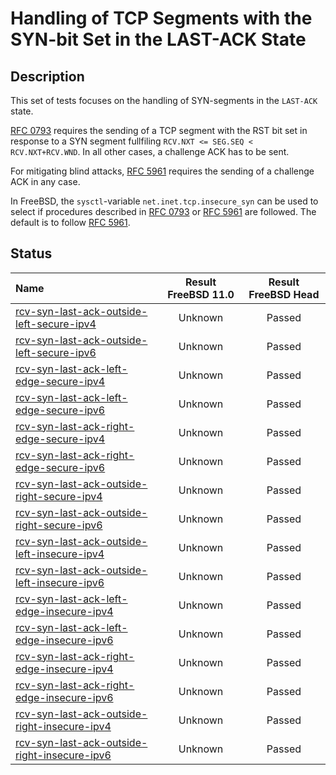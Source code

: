 # Handling of TCP Segments with the SYN-bit Set in the LAST-ACK State

## Description
This set of tests focuses on the handling of SYN-segments in the `LAST-ACK` state.

[RFC 0793](https://tools.ietf.org/html/rfc0793) requires the sending of a
TCP segment with the RST bit set in response to a SYN segment fullfiling 
`RCV.NXT <= SEG.SEQ < RCV.NXT+RCV.WND`.
In all other cases, a challenge ACK has to be sent.

For mitigating blind attacks, [RFC 5961](https://tools.ietf.org/html/rfc5961#section-3)
requires the sending of a challenge ACK in any case.

In FreeBSD, the `sysctl`-variable `net.inet.tcp.insecure_syn` can be used to
select if procedures described in [RFC 0793](https://tools.ietf.org/html/rfc0793) or
[RFC 5961](https://tools.ietf.org/html/rfc5961#section-3) are followed.
The default is to follow [RFC 5961](https://tools.ietf.org/html/rfc5961#section-4).

## Status

| Name                                                                                                                                                                                                                                | Result FreeBSD 11.0 | Result FreeBSD Head |
|:------------------------------------------------------------------------------------------------------------------------------------------------------------------------------------------------------------------------------------|:-------------------:|:-------------------:|
|[rcv-syn-last-ack-outside-left-secure-ipv4](rcv-syn-last-ack-outside-left-secure-ipv4.pkt "Ensure that the reception of a TCP SYN with SEG.SEQ=RCV.NXT-1 in the LAST-ACK state triggers the sending of a challenge ACK")             | Unknown             | Passed              |
|[rcv-syn-last-ack-outside-left-secure-ipv6](rcv-syn-last-ack-outside-left-secure-ipv6.pkt "Ensure that the reception of a TCP SYN with SEG.SEQ=RCV.NXT-1 in the LAST-ACK state triggers the sending of a challenge ACK")             | Unknown             | Passed              |
|[rcv-syn-last-ack-left-edge-secure-ipv4](rcv-syn-last-ack-left-edge-secure-ipv4.pkt "Ensure that the reception of a TCP SYN with SEG.SEQ=RCV.NXT in the LAST-ACK state triggers the sending of a challenge ACK")                     | Unknown             | Passed              |
|[rcv-syn-last-ack-left-edge-secure-ipv6](rcv-syn-last-ack-left-edge-secure-ipv6.pkt "Ensure that the reception of a TCP SYN with SEG.SEQ=RCV.NXT in the LAST-ACK state triggers the sending of a challenge ACK")                     | Unknown             | Passed              |
|[rcv-syn-last-ack-right-edge-secure-ipv4](rcv-syn-last-ack-right-edge-secure-ipv4.pkt "Ensure that the reception of a TCP SYN with SEG.SEQ=RCV.NXT+RCV.WND-1 in the LAST-ACK state triggers the sending of a challenge ACK")         | Unknown             | Passed              |
|[rcv-syn-last-ack-right-edge-secure-ipv6](rcv-syn-last-ack-right-edge-secure-ipv6.pkt "Ensure that the reception of a TCP SYN with SEG.SEQ=RCV.NXT+RCV.WND-1 in the LAST-ACK state triggers the sending of a challenge ACK")         | Unknown             | Passed              |
|[rcv-syn-last-ack-outside-right-secure-ipv4](rcv-syn-last-ack-outside-right-secure-ipv4.pkt "Ensure that the reception of a TCP SYN with SEG.SEQ=RCV.NXT+RCV.WND in the LAST-ACK state triggers the sending of a challenge ACK")     | Unknown             | Passed              |
|[rcv-syn-last-ack-outside-right-secure-ipv6](rcv-syn-last-ack-outside-right-secure-ipv6.pkt "Ensure that the reception of a TCP SYN with SEG.SEQ=RCV.NXT+RCV.WND in the LAST-ACK state triggers the sending of a challenge ACK")     | Unknown             | Passed              |
|[rcv-syn-last-ack-outside-left-insecure-ipv4](rcv-syn-last-ack-outside-left-insecure-ipv4.pkt "Ensure that the reception of a TCP SYN with SEG.SEQ=RCV.NXT-1 in the LAST-ACK state triggers the sending of a challenge ACK")         | Unknown             | Passed              |
|[rcv-syn-last-ack-outside-left-insecure-ipv6](rcv-syn-last-ack-outside-left-insecure-ipv6.pkt "Ensure that the reception of a TCP SYN with SEG.SEQ=RCV.NXT-1 in the LAST-ACK state triggers the sending of a challenge ACK")         | Unknown             | Passed              |
|[rcv-syn-last-ack-left-edge-insecure-ipv4](rcv-syn-last-ack-left-edge-insecure-ipv4.pkt "Ensure that the reception of a TCP SYN with SEG.SEQ=RCV.NXT in the LAST-ACK state destroys the TCP connection")                             | Unknown             | Passed              |
|[rcv-syn-last-ack-left-edge-insecure-ipv6](rcv-syn-last-ack-left-edge-insecure-ipv6.pkt "Ensure that the reception of a TCP SYN with SEG.SEQ=RCV.NXT in the LAST-ACK state destroys the TCP connection")                             | Unknown             | Passed              |
|[rcv-syn-last-ack-right-edge-insecure-ipv4](rcv-syn-last-ack-right-edge-insecure-ipv4.pkt "Ensure that the reception of a TCP SYN with SEG.SEQ=RCV.NXT+RCV.WND-1 in the LAST-ACK state destroys the TCP connection")                 | Unknown             | Passed              |
|[rcv-syn-last-ack-right-edge-insecure-ipv6](rcv-syn-last-ack-right-edge-insecure-ipv6.pkt "Ensure that the reception of a TCP SYN with SEG.SEQ=RCV.NXT+RCV.WND-1 in the LAST-ACK state destroys the TCP connection")                 | Unknown             | Passed              |
|[rcv-syn-last-ack-outside-right-insecure-ipv4](rcv-syn-last-ack-outside-right-insecure-ipv4.pkt "Ensure that the reception of a TCP SYN with SEG.SEQ=RCV.NXT+RCV.WND in the LAST-ACK state triggers the sending of a challenge ACK") | Unknown             | Passed              |
|[rcv-syn-last-ack-outside-right-insecure-ipv6](rcv-syn-last-ack-outside-right-insecure-ipv6.pkt "Ensure that the reception of a TCP SYN with SEG.SEQ=RCV.NXT+RCV.WND in the LAST-ACK state triggers the sending of a challenge ACK") | Unknown             | Passed              |
